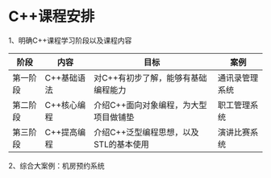 # C++课程安排

1、明确C++课程学习阶段以及课程内容

| 阶段     | 内容        | 目标                                   | 案例           |
| -------- | ----------- | -------------------------------------- | -------------- |
| 第一阶段 | C++基础语法 | 对C++有初步了解，能够有基础编程能力    | 通讯录管理系统 |
| 第二阶段 | C++核心编程 | 介绍C++面向对象编程，为大型项目做铺垫  | 职工管理系统   |
| 第三阶段 | C++提高编程 | 介绍C++泛型编程思想，以及STL的基本使用 | 演讲比赛系统   |

2、综合大案例：机房预约系统

